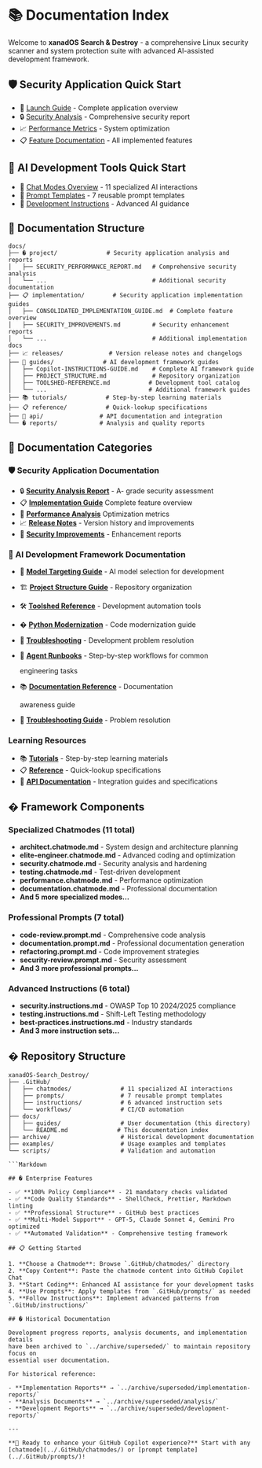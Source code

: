 # 📚 Documentation Index

Welcome to **xanadOS Search & Destroy** - a comprehensive Linux security scanner
and system protection suite with advanced AI-assisted development framework.

## 🛡️ Security Application Quick Start

- 🚀 [Launch Guide](implementation/CONSOLIDATED_IMPLEMENTATION_GUIDE.md) - Complete application overview
- 🔒 [Security Analysis](project/SECURITY_PERFORMANCE_REPORT.md) - Comprehensive security report
- 📈 [Performance Metrics](project/SECURITY_PERFORMANCE_REPORT.md#performance-analysis) - System optimization
- 📋 [Feature Documentation](implementation/) - All implemented features

## 🤖 AI Development Tools Quick Start

- 🎯 [Chat Modes Overview](../.github/chatmodes/) - 11 specialized AI interactions
- 📝 [Prompt Templates](../.github/prompts/) - 7 reusable prompt templates
- 🔧 [Development Instructions](../.github/instructions/) - Advanced AI guidance

## 📁 Documentation Structure

```text
docs/
├── �️ project/              # Security application analysis and reports
│   ├── SECURITY_PERFORMANCE_REPORT.md   # Comprehensive security analysis
│   └── ...                              # Additional security documentation
├── 📋 implementation/        # Security application implementation guides
│   ├── CONSOLIDATED_IMPLEMENTATION_GUIDE.md  # Complete feature overview
│   ├── SECURITY_IMPROVEMENTS.md         # Security enhancement reports
│   └── ...                              # Additional implementation docs
├── 📈 releases/             # Version release notes and changelogs
├── 📖 guides/              # AI development framework guides
│   ├── Copilot-INSTRUCTIONS-GUIDE.md    # Complete AI framework guide
│   ├── PROJECT_STRUCTURE.md             # Repository organization
│   ├── TOOLSHED-REFERENCE.md           # Development tool catalog
│   └── ...                             # Additional framework guides
├── 📚 tutorials/           # Step-by-step learning materials
├── 📋 reference/           # Quick-lookup specifications
├── 🔧 api/                # API documentation and integration
└── � reports/            # Analysis and quality reports
```

## 📖 Documentation Categories

### 🛡️ Security Application Documentation

- 🔒 [**Security Analysis Report**](project/SECURITY_PERFORMANCE_REPORT.md) - A- grade security assessment
- 📋 [**Implementation Guide**](implementation/CONSOLIDATED_IMPLEMENTATION_GUIDE.md)
  Complete feature overview
- 🚀 [**Performance Analysis**](project/SECURITY_PERFORMANCE_REPORT.md#performance-analysis)
  Optimization metrics
- 📈 [**Release Notes**](releases/) - Version history and improvements
- 🔧 [**Security Improvements**](implementation/SECURITY_IMPROVEMENTS.md) - Enhancement reports

### 🤖 AI Development Framework Documentation

- 🎯 [**Model Targeting Guide**](guides/model-targeting-guide.md) - AI model selection for development
- 🏗️ [**Project Structure Guide**](guides/PROJECT_STRUCTURE.md) - Repository organization
- 🛠️ [**Toolshed Reference**](guides/TOOLSHED-REFERENCE.md) - Development automation tools
- � [**Python Modernization**](guides/PYTHON_MODERNIZATION_PLAN_2025.md) - Code modernization guide
- 🔧 [**Troubleshooting**](guides/troubleshooting.md) - Development problem resolution

- 📘 [**Agent Runbooks**](../.GitHub/runbooks/) - Step-by-step workflows for common

  engineering tasks

- 📚 [**Documentation Reference**](guides/DOCUMENTATION-REFERENCE.md) - Documentation

  awareness guide

- 🔧 [**Troubleshooting Guide**](guides/troubleshooting.md) - Problem resolution

### Learning Resources

- 📚 [**Tutorials**](tutorials/) - Step-by-step learning materials
- 📋 [**Reference**](reference/) - Quick-lookup specifications
- 🔧 [**API Documentation**](API/) - Integration guides and specifications

## � Framework Components

### Specialized Chatmodes (11 total)

- **architect.chatmode.md** - System design and architecture planning
- **elite-engineer.chatmode.md** - Advanced coding and optimization
- **security.chatmode.md** - Security analysis and hardening
- **testing.chatmode.md** - Test-driven development
- **performance.chatmode.md** - Performance optimization
- **documentation.chatmode.md** - Professional documentation
- **And 5 more specialized modes...**

### Professional Prompts (7 total)

- **code-review.prompt.md** - Comprehensive code analysis
- **documentation.prompt.md** - Professional documentation generation
- **refactoring.prompt.md** - Code improvement strategies
- **security-review.prompt.md** - Security assessment
- **And 3 more professional prompts...**

### Advanced Instructions (6 total)

- **security.instructions.md** - OWASP Top 10 2024/2025 compliance
- **testing.instructions.md** - Shift-Left Testing methodology
- **best-practices.instructions.md** - Industry standards
- **And 3 more instruction sets...**

## � Repository Structure

```text
xanadOS-Search_Destroy/
├── .GitHub/
│   ├── chatmodes/              # 11 specialized AI interactions
│   ├── prompts/                # 7 reusable prompt templates
│   ├── instructions/           # 6 advanced instruction sets
│   └── workflows/              # CI/CD automation
├── docs/
│   ├── guides/                 # User documentation (this directory)
│   └── README.md              # This documentation index
├── archive/                    # Historical development documentation
├── examples/                   # Usage examples and templates
└── scripts/                    # Validation and automation

```Markdown

## � Enterprise Features

- ✅ **100% Policy Compliance** - 21 mandatory checks validated
- ✅ **Code Quality Standards** - ShellCheck, Prettier, Markdown linting
- ✅ **Professional Structure** - GitHub best practices
- ✅ **Multi-Model Support** - GPT-5, Claude Sonnet 4, Gemini Pro optimized
- ✅ **Automated Validation** - Comprehensive testing framework

## 📋 Getting Started

1. **Choose a Chatmode**: Browse `.GitHub/chatmodes/` directory
2. **Copy Content**: Paste the chatmode content into GitHub Copilot Chat
3. **Start Coding**: Enhanced AI assistance for your development tasks
4. **Use Prompts**: Apply templates from `.GitHub/prompts/` as needed
5. **Follow Instructions**: Implement advanced patterns from `.GitHub/instructions/`

## �️ Historical Documentation

Development progress reports, analysis documents, and implementation details
have been archived to `../archive/superseded/` to maintain repository focus on
essential user documentation.

For historical reference:

- **Implementation Reports** → `../archive/superseded/implementation-reports/`
- **Analysis Documents** → `../archive/superseded/analysis/`
- **Development Reports** → `../archive/superseded/development-reports/`

---

**🎯 Ready to enhance your GitHub Copilot experience?** Start with any
[chatmode](../.GitHub/chatmodes/) or [prompt template](../.GitHub/prompts/)!
